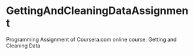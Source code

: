 # GettingAndCleaningDataAssignment
Programming Assignment of Coursera.com online course: Getting and Cleaning Data 

